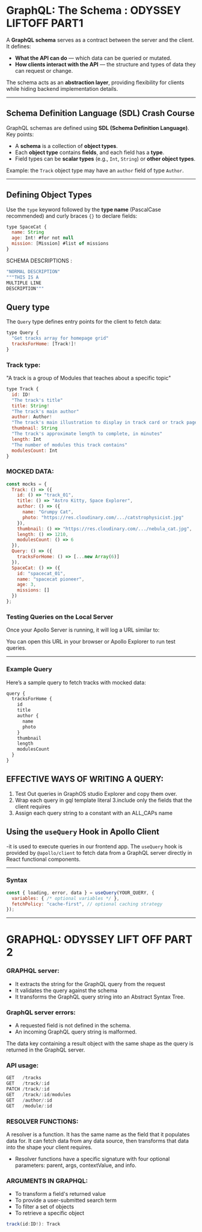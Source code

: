 # GraphQL: The Schema : ODYSSEY LIFTOFF PART1 

A **GraphQL schema** serves as a contract between the server and the client. It defines:

- **What the API can do** — which data can be queried or mutated.  
- **How clients interact with the API** — the structure and types of data they can request or change.  

The schema acts as an **abstraction layer**, providing flexibility for clients while hiding backend implementation details.

---

## Schema Definition Language (SDL) Crash Course

GraphQL schemas are defined using **SDL (Schema Definition Language)**. Key points:

- A **schema** is a collection of **object types**.  
- Each **object type** contains **fields**, and each field has a **type**.  
- Field types can be **scalar types** (e.g., `Int`, `String`) or **other object types**.  

Example: the `Track` object type may have an `author` field of type `Author`.

---

## Defining Object Types

Use the `type` keyword followed by the **type name** (PascalCase recommended) and curly braces `{}` to declare fields:

```js
type SpaceCat {
  name: String 
  age: Int! #for not null
  mission: [Mission] #list of missions
}
```
SCHEMA DESCRIPTIONS :
```js
"NORMAL DESCRIPTION"
"""THIS IS A
MULTIPLE LINE
DESCRIPTION"""
```
## Query type

The `Query` type defines entry points for the client to fetch data:

```js
type Query {
  "Get tracks array for homepage grid"
  tracksForHome: [Track!]!
}
```

### Track type:
"A track is a group of Modules that teaches about a specific topic"
```js
type Track {
  id: ID!
  "The track's title"
  title: String!
  "The track's main author"
  author: Author!
  "The track's main illustration to display in track card or track page detail"
  thumbnail: String
  "The track's approximate length to complete, in minutes"
  length: Int
  "The number of modules this track contains"
  modulesCount: Int
}
```

### MOCKED DATA:
```js 
const mocks = {
  Track: () => ({
    id: () => "track_01",
    title: () => "Astro Kitty, Space Explorer",
    author: () => ({
      name: "Grumpy Cat",
      photo: "https://res.cloudinary.com/.../catstrophysicist.jpg"
    }),
    thumbnail: () => "https://res.cloudinary.com/.../nebula_cat.jpg",
    length: () => 1210,
    modulesCount: () => 6
  }),
  Query: () => ({
    tracksForHome: () => [...new Array(6)]
  }),
  SpaceCat: () => ({
    id: "spacecat_01",
    name: "spacecat pioneer",
    age: 3,
    missions: []
  })
};
```

### Testing Queries on the Local Server

Once your Apollo Server is running, it will log a URL similar to:

You can open this URL in your browser or Apollo Explorer to run test queries.

---

### Example Query

Here’s a sample query to fetch tracks with mocked data:

```js
query {
  tracksForHome {
    id
    title
    author {
      name
      photo
    }
    thumbnail
    length
    modulesCount
  }
}
```

## EFFECTIVE WAYS OF WRITING A QUERY: 
1. Test Out queries in GraphOS studio Explorer and copy them over.
2. Wrap each query in gql template literal
3.include only the fields that the client requires
4. Assign each query string to a constant with an ALL_CAPs name

## Using the `useQuery` Hook in Apollo Client
-it is used to execute queries in our frontend app. 
The `useQuery` hook is provided by `@apollo/client` to fetch data from a GraphQL server directly in React functional components.

---

### Syntax

```js
const { loading, error, data } = useQuery(YOUR_QUERY, {
  variables: { /* optional variables */ },
  fetchPolicy: "cache-first", // optional caching strategy
});
```
---
# GRAPHQL: ODYSSEY LIFT OFF PART 2
### GRAPHQL server:
+ It extracts the string for the GraphQL query from the request
+ It validates the query against the schema 
+ It transforms the GraphQL query string into an Abstract Syntax Tree.

### GraphQL server errors:
+ A requested field is not defined in the schema.
+ An incoming GraphQL query string is malformed. 

The data key containing a result object with the same shape as the query is returned in the GraphQL server.
 
 ###  API usage: 
 ```js
GET   /tracks
GET   /track/:id
PATCH /track/:id
GET   /track/:id/modules
GET   /author/:id
GET   /module/:id
``` 

### RESOLVER FUNCTIONS:
A resolver is a function. It has the same name as the field that it populates data for. It can fetch data from any data source, then transforms that data into the shape your client requires.
  + Resolver functions have a specific signature with four optional parameters: parent, args, contextValue, and info.


### ARGUMENTS IN GRAPHQL:
+ To transform a field's returned value
+ To provide a user-submitted search term
+ To filter a set of objects
+ To retrieve a specific object 

```js
track(id:ID!): Track
```
